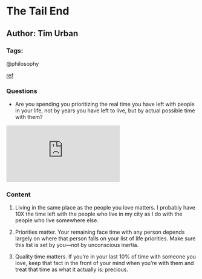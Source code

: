 # The Tail End

## Author: Tim Urban

### Tags: 

@philosophy

[ref](https://waitbutwhy.com/2015/12/the-tail-end.html)

### Questions

- Are you spending you prioritizing the real time you have left with people in your life, not by years you have left to live, but by actual possible time with them?

![Image of the amount of books author could possibly read in his life](https://waitbutwhy.com/2015/12/the-tail-end.html)

### Content

1) Living in the same place as the people you love matters. I probably have 10X the time left with the people who live in my city as I do with the people who live somewhere else.

2) Priorities matter. Your remaining face time with any person depends largely on where that person falls on your list of life priorities. Make sure this list is set by you—not by unconscious inertia.

3) Quality time matters. If you’re in your last 10% of time with someone you love, keep that fact in the front of your mind when you’re with them and treat that time as what it actually is: precious.
